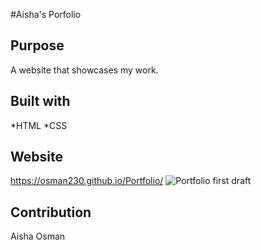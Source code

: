 #Aisha's Porfolio

## Purpose
A website that showcases my work.

## Built with
*HTML
*CSS

## Website
https://osman230.github.io/Portfolio/
![Portfolio first draft](https://user-images.githubusercontent.com/88051358/130371078-edf2ab1b-0fc8-40f5-80a0-a2c5134095a7.png)


## Contribution

Aisha Osman
